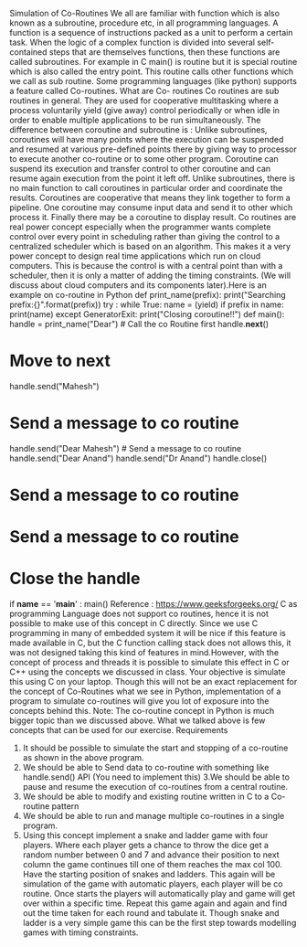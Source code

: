 Simulation of Co-Routines
We all are familiar with function which is also known as a subroutine, procedure etc, in all
programming languages.
A function is a sequence of instructions packed as a unit to perform a certain task. When the logic of
a complex function is divided into several self-contained steps that are themselves functions, then
these functions are called subroutines. For example in C main() is routine but it is special routine
which is also called the entry point. This routine calls other functions which we call as sub routine.
Some programming languages (like python) supports a feature called Co-routines. What are Co-
routines
Co routines are sub routines in general. They are used for cooperative multitasking where a process
voluntarily yield (give away) control periodically or when idle in order to enable multiple applications
to be run simultaneously.
The difference between coroutine and subroutine is :
Unlike subroutines, coroutines will have many points where the execution can be suspended and
resumed at various pre-defined points there by giving way to processor to execute another co-routine
or to some other program.
Coroutine can suspend its execution and transfer control to other coroutine and can resume again
execution from the point it left off.
Unlike subroutines, there is no main function to call coroutines in particular order and coordinate the
results. Coroutines are cooperative that means they link together to form a pipeline. One coroutine
may consume input data and send it to other which process it. Finally there may be a coroutine to
display result.
Co routines are real power concept especially when the programmer wants complete control over
every point in scheduling rather than giving the control to a centralized scheduler which is based on
an algorithm. This makes it a very power concept to design real time applications which run on cloud
computers. This is because the control is with a central point than with a scheduler, then it is only a
matter of adding the timing constraints. (We will discuss about cloud computers and its components
later).Here is an example on co-routine in Python
def print_name(prefix):
print("Searching prefix:{}".format(prefix))
try :
while True:
name = (yield)
if prefix in name:
print(name)
except GeneratorExit:
print("Closing coroutine!!")
def main():
handle = print_name("Dear") # Call the co Routine first
handle.__next__()
# Move to next
handle.send("Mahesh")
# Send a message to co routine
handle.send("Dear Mahesh") # Send a message to co routine
handle.send("Dear Anand")
handle.send("Dr Anand")
handle.close()
# Send a message to co routine
# Send a message to co routine
# Close the handle
if __name__ == '__main__' :
main()
Reference : https://www.geeksforgeeks.org/
C as programming Language does not support co routines, hence it is not possible to make use of this
concept in C directly. Since we use C programming in many of embedded system it will be nice if this
feature is made available in C, but the C function calling stack does not allows this, it was not designed
taking this kind of features in mind.However, with the concept of process and threads it is possible to simulate this effect in C or C++ using
the concepts we discussed in class. Your objective is simulate this using C on your laptop. Though this
will not be an exact replacement for the concept of Co-Routines what we see in Python,
implementation of a program to simulate co-routines will give you lot of exposure into the concepts
behind this.
Note: The co-routine concept in Python is much bigger topic than we discussed above. What we talked
above is few concepts that can be used for our exercise.
Requirements
1. It should be possible to simulate the start and stopping of a co-routine as shown in the above
program.
2. We should be able to Send data to co-routine with something like handle.send() API (You need to
implement this)
3.We should be able to pause and resume the execution of co-routines from a central routine.
4. We should be able to modify and existing routine written in C to a Co-routine pattern
5. We should be able to run and manage multiple co-routines in a single program.
6. Using this concept implement a snake and ladder game with four players. Where each player gets
a chance to throw the dice get a random number between 0 and 7 and advance their position to next
column the game continues till one of them reaches the max col 100. Have the starting position of
snakes and ladders. This again will be simulation of the game with automatic players, each player will
be co routine. Once starts the players will automatically play and game will get over within a specific
time. Repeat this game again and again and find out the time taken for each round and tabulate it.
Though snake and ladder is a very simple game this can be the first step towards modelling games
with timing constraints.
